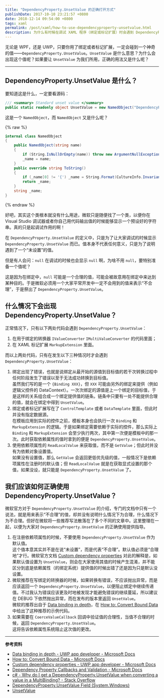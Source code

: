 ```yaml
---
title: "DependencyProperty.UnsetValue 的正确打开方式"
publishDate: 2017-10-10 23:21:57 +0800
date: 2018-12-14 09:54:00 +0800
tags: xaml
permalink: /post/xaml/how-to-use-dependencyproperty-unsetvalue.html
description: 为什么有时候在调试 XAML 程序（绑定或标记扩展）时会遇到 DependencyProperty.UnsetValue？DependencyProperty.UnsetValue 是什么？我们需要用 DependencyProperty.UnsetValue 吗？怎么用？
---
```


无论是 WPF，还是 UWP，只要你用了绑定或者标记扩展，一定会碰到一个神奇的值——`DependencyProperty.UnsetValue`。`UnsetValue` 是什么意思？为什么会出现这个值呢？如果要让 `UnsetValue` 为我们所用，正确的用法又是什么呢？

---

## DependencyProperty.UnsetValue 是什么？

要知道这是什么，一定要看源码：

```csharp
/// <summary> Standard unset value </summary>
public static readonly object UnsetValue = new NamedObject("DependencyProperty.UnsetValue");
```

这是一个 `NamedObject`，而 `NamedObject` 又是什么呢？

{% raw %}
```csharp
internal class NamedObject
{
    public NamedObject(string name)
    {
        if (String.IsNullOrEmpty(name)) throw new ArgumentNullException(name);
        _name = name;
    }
    public override string ToString()
    {
        if (_name[0] != '{') _name = String.Format(CultureInfo.InvariantCulture, "{{{0}}}", _name);
        return _name;
    }
    string _name;
}
```
{% endraw %}

好吧，其实这个类根本就没有什么用途，微软只是随便找了一个类，以便你在 Visual Studio 调试器或者你自己用代码输出值的时候能够显示一个预设好的字符串。真的只是起调试作用的啊！

在 `DependencyProperty.UnsetValue` 的定义中，只是为了让大家调试的时候显示 `DependencyProperty.UnsetValue` 而已。值本身不代表任何意义，只是为了说明遇到了一个“未设置”的值。

但是有人会问：`null` 在调试的时候也会显示 `null` 啊，为啥不用 `null`，要特别准备一个值呢？

这是因为在绑定中，`null` 可能是一个合理的值，可能会被故意用在绑定中来达到某种目的。于是微软必须用一个大家平常开发中一定不会用到的值来表示“不合理”，于是祭出了 `DependencyProperty.UnsetValue`。

## 什么情况下会出现 DependencyProperty.UnsetValue？

正常情况下，只有以下两处代码会遇到 `DependencyProperty.UnsetValue`：

1. 在用于绑定的转换器 `IValueConverter` `IMultiValueConverter` 的代码里面；
1. 在 XAML 标记扩展 `MarkupExtension` 里面。

而以上两处代码，只有在发生以下三种情况时才会遇到 `DependencyProperty.UnsetValue`：

1. 绑定出现了错误，也就是说绑定从最开始的源值到目标值的若干次转换过程中任何阶段发生了错误以至于无法成功转换到目标值。  
虽然我们写的是一个 `{Binding XXX}`，但 `XXX` 可能由另外的绑定来提供（例如逻辑父控件的 DataContext）。一次次绑定的源值是上一个绑定的目标值，于是这样的关系组合成一个绑定提供值的链条。链条中只要有一处不能提供合理的值，就会在绑定中得到 `UnsetValue`。
1. 绑定或者标记扩展写在了 `ControlTemplate` 或者 `DataTemplate` 里面，但此时并没有指定数据源。  
在模板应用到实际的控件之前，模板本身也会执行一次 `Binding` 和 `MarkupExtension` 的逻辑。于是如果绑定需要依赖于实际的控件，那么实际上 `Binding` 和 `MarkupExtension` 会至少执行两次，其中第一次便是模板中的那一次。此时获取依赖属性的值时拿到的便是 `DependencyProperty.UnsetValue`。
1. 使用依赖项属性的 `ReadLocalValue` 来获取值，而不是 `GetValue`；但此时并没有为依赖对象设置值。  
如果没有设置值，那么 `GetValue` 会返回更低优先级的值，一般情况下是依赖项属性在注册时的默认值；但 `ReadLocalValue` 就是在获取显式设置的那个值，如果没设，就只能是 `DependencyProperty.UnsetValue` 了。

## 我们应该如何正确使用 DependencyProperty.UnsetValue？

微软官方对于 `DependencyProperty.UnsetValue` 的介绍，专门的文档中只有一个说法，就是用来表示“不合理”的值，却并没有说明什么情况下为合理，什么情况下为不合理。但好在微软将一些推荐写法散落在了多个不同的文章中。这里整理在一起，以便为大家对 `DependencyProperty.UnsetValue` 的正确使用提供指导。

1. 在注册依赖项属性的时候，不要使用 `DependencyProperty.UnsetValue` 作为默认值。  
这个值本意其实并不是在说“未设置”，而是代表“不合理”。默认值必须是“合理地”才行。微软官方文档 [Custom dependency properties](https://docs.microsoft.com/en-us/windows/uwp/xaml-platform/custom-dependency-properties?wt.mc_id=MVP) 对此的解释是，如果默认值设置为 `UnsetValue`，则会在大家使用其值的时候产生混淆，并不能区分到底是依赖属性（的绑定系统）提供值的时候出错了还是因为只是默认没设置。
1. 微软推荐在写绑定的转换器的时候，如果转换有错误，不应该抛出异常，而是应该返回一个 `DependencyProperty.UnsetValue`，以便阻止绑定中继续传递值。不过我认为错误应该更及时地被发现才能避免错误的继续蔓延，所以建议在 DEBUG 下依然抛出异常，而在发布的版本里返回 `UnsetValue`。  
微软的推荐出自于 [Data binding in depth](https://docs.microsoft.com/en-us/windows/uwp/data-binding/data-binding-in-depth)，在 [How to: Convert Bound Data](https://docs.microsoft.com/en-us/dotnet/framework/wpf/data/how-to-convert-bound-data?wt.mc_id=MVP) 中给出了这种推荐的示例代码。
1. 如果需要在 `CoerceValueCallback` 回调中验证值的合理性，当值不合理的时候，返回 `DependencyProperty.UnsetValue`。  
这将告诉依赖属性系统阻止这次值的更改。

---

**参考资料**
- [Data binding in depth - UWP app developer - Microsoft Docs](https://docs.microsoft.com/en-us/windows/uwp/data-binding/data-binding-in-depth?wt.mc_id=MVP)
- [How to: Convert Bound Data - Microsoft Docs](https://docs.microsoft.com/en-us/dotnet/framework/wpf/data/how-to-convert-bound-data?wt.mc_id=MVP)
- [Custom dependency properties - UWP app developer - Microsoft Docs](https://docs.microsoft.com/en-us/windows/uwp/xaml-platform/custom-dependency-properties?wt.mc_id=MVP)
- [Dependency Property Callbacks and Validation - Microsoft Docs](https://docs.microsoft.com/en-us/dotnet/framework/wpf/advanced/dependency-property-callbacks-and-validation?wt.mc_id=MVP)
- [c# - Why do I get a DependencyProperty.UnsetValue when converting a value in a MultiBinding? - Stack Overflow](https://stackoverflow.com/questions/2811405/why-do-i-get-a-dependencyproperty-unsetvalue-when-converting-a-value-in-a-multib)
- [DependencyProperty.UnsetValue Field (System.Windows)](https://msdn.microsoft.com/en-us/library/system.windows.dependencyproperty.unsetvalue(v=vs.110).aspx)
- [UnsetValue](http://referencesource.microsoft.com/#WindowsBase/Base/System/Windows/DependencyProperty.cs,ee7f3b3d5828e7ab)